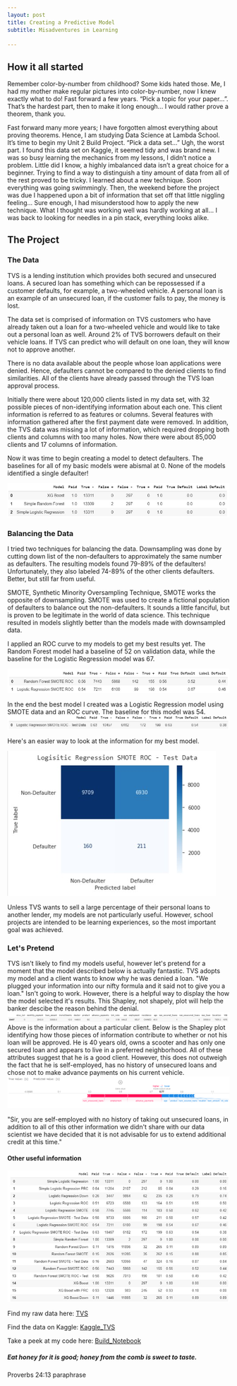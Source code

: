 ```yaml
---
layout: post
title: Creating a Predictive Model
subtitle: Misadventures in Learning

---
```

## How it all started


Remember color-by-number from childhood? Some kids hated those. Me, I had my mother make regular pictures into color-by-number, now I knew exactly what to do! Fast forward a few years. “Pick a topic for your paper…”. That’s the hardest part, then to make it long enough... I would rather prove a theorem, thank you.

Fast forward many more years; I have forgotten almost everything about proving theorems. Hence, I am studying Data Science at Lambda School. It’s time to begin my Unit 2 Build Project. “Pick a data set…” Ugh, the worst part. I found this data set on Kaggle, it seemed tidy and was brand new. I was so busy learning the mechanics from my lessons, I didn’t notice a problem. Little did I know, a highly imbalanced data isn’t a great choice for a beginner. Trying to find a way to distinguish a tiny amount of data from all of the rest proved to be tricky. I learned about a new technique. Soon everything was going swimmingly. Then, the weekend before the project was due I happened upon a bit of information that set off that little niggling feeling… Sure enough, I had misunderstood how to apply the new technique. What I thought was working well was hardly working at all… I was back to looking for needles in a pin stack, everything looks alike.

## The Project
### The Data

TVS is a lending institution which provides both secured and unsecured loans. A secured loan has something which can be repossessed if a customer defaults, for example, a two-wheeled vehicle. A personal loan is an example of an unsecured loan, if the customer fails to pay, the money is lost.

The data set is comprised of information on TVS customers who have already taken out a loan for a two-wheeled vehicle and would like to take out a personal loan as well. Around 2% of TVS borrowers default on their vehicle loans. If TVS can predict who will default on one loan, they will know not to approve another.

There is no data available about the people whose loan applications were denied. Hence, defaulters cannot be compared to the denied clients to find similarities. All of the clients have already passed through the TVS loan approval process.

Initially there were about 120,000 clients listed in my data set, with 32 possible pieces of non-identifying information about each one. This client information is referred to as features or columns. Several features with information gathered after the first payment date were removed. In addition, the TVS data was missing a lot of information, which required dropping both clients and columns with too many holes. Now there were about 85,000 clients and 17 columns of information.

Now it was time to begin creating a model to detect defaulters. The baselines for all of my basic models were abismal at 0. None of the models identified a single defaulter!

![Simple_Models](https://raw.githubusercontent.com/SaraWestWA/SaraWestWA.github.io/master/assets/img/Unit%202%20Simple%20Models.jpg)

### Balancing the Data
I tried two techniques for balancing the data. Downsampling was done by cutting down list of the non-defaulters to approximately the same number as defaulters. The resulting models found 79-89% of the defaulters! Unfortunately, they also labeled 74-89% of the other clients defaulters. Better, but still far from useful.

SMOTE, Synthetic Minority Oversampling Technique, SMOTE works the opposite of downsampling. SMOTE was used to create a fictional population of defaulters to balance out the non-defaulters. It sounds a little fanciful, but is proven to be legitimate in the world of data science. This technique resulted in models slightly better than the models made with downsampled data.

I applied an ROC curve to my models to get my best results yet. The Random Forest model had a baseline of 52 on validation data, while the baseline for the Logistic Regression model was 67.

![Val_Model](https://raw.githubusercontent.com/SaraWestWA/SaraWestWA.github.io/master/assets/img/Unit%202%20Best%20Validation%20Models.jpg)



In the end the best model I created was a Logistic Regression model using SMOTE data and an ROC curve. The baseline for this model was 54.
![Best_Model](https://raw.githubusercontent.com/SaraWestWA/SaraWestWA.github.io/master/assets/img/Unit%202%20Best%20Model.jpg)

Here's an easier way to look at the information for my best model.

![Best_CM](https://github.com/SaraWestWA/SaraWestWA.github.io/blob/master/assets/img/Best%20Model%20Confusion%20Matrix.jpg)

Unless TVS wants to sell a large percentage of their personal loans to another lender, my models are not particularly useful. However, school projects are intended to be learning experiences, so the most important goal was achieved.

### Let's Pretend
TVS isn't likely to find my models useful, however let's pretend for a moment that the model described below is actually fantastic. TVS adopts my model and a client wants to know why he was denied a loan. "We plugged your information into our nifty formula and it said not to give you a loan." Isn't going to work. However, there is a helpful way to display the how the model selected it's results. This Shapley, not shapely, plot will help the banker descibe the reason behind the denial.
![Borrower](https://raw.githubusercontent.com/SaraWestWA/SaraWestWA.github.io/master/assets/img/Unit%202%20Shapley%20Row.png)
Above is the information about a particular client. Below is the Shapley plot identifying how those pieces of information contribute to whether or not his loan will be approved. He is 40 years old, owns a scooter and has only one secured loan and appears to live in a preferred neighborhood. All of these attributes suggest that he is a good client. However, this does not outweigh the fact that he is self-employed, has no history of unsecured loans and chose not to make advance payments on his current vehicle.
![Shapley_TP](https://raw.githubusercontent.com/SaraWestWA/SaraWestWA.github.io/master/assets/img/Unit%202%20Shapley%20TP.png)

"Sir, you are self-employed with no history of taking out unsecured loans, in addition to all of this other information we didn't share with our data scientist we have decided that it is not advisable for us to extend additional credit at this time."



#### Other useful information

![All_Models](https://raw.githubusercontent.com/SaraWestWA/SaraWestWA.github.io/master/assets/img/Unit%202%20All%20Models.jpg)

Find my raw data here: [TVS](https://raw.githubusercontent.com/SaraWestWA/DS-Unit-2-Applied-Modeling/master/TVS.csv)

Find the data on Kaggle: [Kaggle_TVS](https://www.kaggle.com/sjleshrac/tvs-loan-default)

Take a peek at my code here: [Build_Notebook](https://raw.githubusercontent.com/SaraWestWA/DS-Unit-2-Linear-Models/master/module4-model-interpretation/SW_DSTP7_Unit_2_Build.ipynb)

##### Eat honey for it is good; honey from the comb is sweet to taste.
Proverbs 24:13 paraphrase







